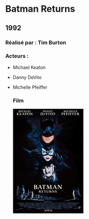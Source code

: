   # Batman Returns
  
  ## 1992

  ### Réalisé par : Tim Burton
  
  ### Acteurs :
- Michael Keaton
- Danny DeVito
- Michelle Pfeiffer

  ### Film
  ![alt text](https://github.com/marcelagondro/Films-TinBurton/blob/main/img/Batman_returns_poster2.jpg "Github img")
